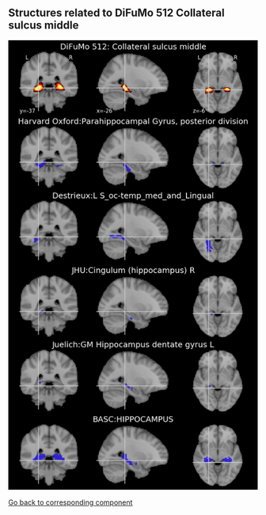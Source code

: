 


## Structures related to DiFuMo 512 Collateral sulcus middle

![400](400.jpg "Structures related to DiFuMo 512 Collateral sulcus middle")

[Go back to corresponding component](https://parietal-inria.github.io/DiFuMo/512/html/400.html)
